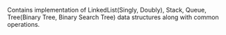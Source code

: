 Contains implementation of LinkedList(Singly, Doubly), Stack, Queue, Tree(Binary Tree, Binary Search Tree) data structures along with common operations.
